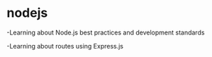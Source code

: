 # nodejs

-Learning about Node.js best practices and development standards

-Learning about routes using Express.js

